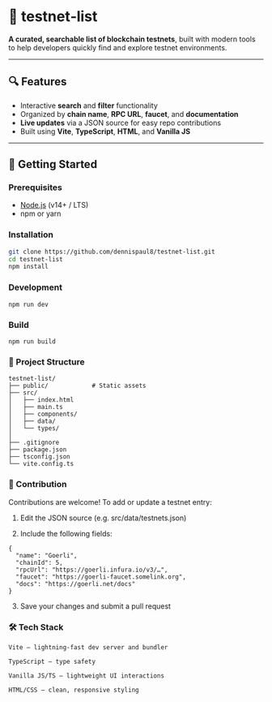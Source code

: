 # 🧪 testnet‑list

**A curated, searchable list of blockchain testnets**, built with modern tools to help developers quickly find and explore testnet environments.

---

## 🔍 Features

- Interactive **search** and **filter** functionality
- Organized by **chain name**, **RPC URL**, **faucet**, and **documentation**
- **Live updates** via a JSON source for easy repo contributions
- Built using **Vite**, **TypeScript**, **HTML**, and **Vanilla JS**

---

## 🚀 Getting Started

### Prerequisites

- [Node.js](https://nodejs.org/) (v14+ / LTS)
- npm or yarn

### Installation

```bash
git clone https://github.com/dennispaul8/testnet-list.git
cd testnet-list
npm install
```

### Development

```
npm run dev
```

### Build

```
npm run build
```

### 📁 Project Structure

```
testnet-list/
├── public/            # Static assets
├── src/
│   ├── index.html    
│   ├── main.ts        
│   ├── components/    
│   ├── data/
│   └── types/
│
├── .gitignore
├── package.json
├── tsconfig.json
└── vite.config.ts
```

### 🤝 Contribution
Contributions are welcome! To add or update a testnet entry:

1. Edit the JSON source (e.g. src/data/testnets.json)

2. Include the following fields:

```
{
  "name": "Goerli",
  "chainId": 5,
  "rpcUrl": "https://goerli.infura.io/v3/…",
  "faucet": "https://goerli-faucet.somelink.org",
  "docs": "https://goerli.net/docs"
}
```
3. Save your changes and submit a pull request

### 🛠️ Tech Stack
```
Vite – lightning-fast dev server and bundler

TypeScript – type safety

Vanilla JS/TS – lightweight UI interactions

HTML/CSS – clean, responsive styling
